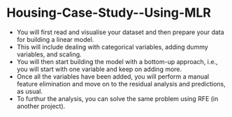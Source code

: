 # Housing-Case-Study--Using-MLR

- You will first read and visualise your dataset and then prepare your data for building a linear model.
- This will include dealing with categorical variables, adding dummy variables, and scaling.
- You will then start building the model with a bottom-up approach, i.e., you will start with one variable and keep on adding more. 
- Once all the variables have been added, you will perform a manual feature elimination and move on to the residual analysis and predictions, as usual.
- To furthur the analysis, you can solve the same problem using RFE (in another project).
